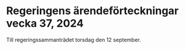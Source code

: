 # Regeringens ärendeförteckningar vecka 37, 2024

Till regeringssammanträdet torsdag den 12 september.
